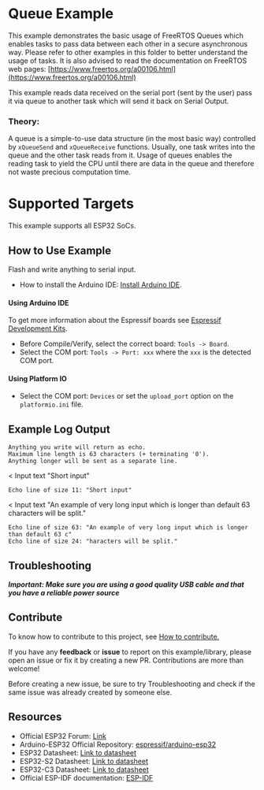 # Queue Example

This example demonstrates the basic usage of FreeRTOS Queues which enables tasks to pass data between each other in a secure asynchronous way.
Please refer to other examples in this folder to better understand the usage of tasks.
It is also advised to read the documentation on FreeRTOS web pages:
[https://www.freertos.org/a00106.html](https://www.freertos.org/a00106.html)

This example reads data received on the serial port (sent by the user) pass it via queue to another task which will send it back on Serial Output.

### Theory:
A queue is a simple-to-use data structure (in the most basic way) controlled by `xQueueSend` and `xQueueReceive` functions.
Usually, one task writes into the queue and the other task reads from it.
Usage of queues enables the reading task to yield the CPU until there are data in the queue and therefore not waste precious computation time.

# Supported Targets

This example supports all ESP32 SoCs.

## How to Use Example

Flash and write anything to serial input.

* How to install the Arduino IDE: [Install Arduino IDE](https://github.com/espressif/arduino-esp32/tree/master/docs/arduino-ide).

#### Using Arduino IDE

To get more information about the Espressif boards see [Espressif Development Kits](https://www.espressif.com/en/products/devkits).

* Before Compile/Verify, select the correct board: `Tools -> Board`.
* Select the COM port: `Tools -> Port: xxx` where the `xxx` is the detected COM port.

#### Using Platform IO

* Select the COM port: `Devices` or set the `upload_port` option on the `platformio.ini` file.

## Example Log Output

```
Anything you write will return as echo.
Maximum line length is 63 characters (+ terminating '0').
Anything longer will be sent as a separate line.

```
< Input text "Short input"

``Echo line of size 11: "Short input"``

< Input text "An example of very long input which is longer than default 63 characters will be split."

```
Echo line of size 63: "An example of very long input which is longer than default 63 c"
Echo line of size 24: "haracters will be split."
```

## Troubleshooting

***Important: Make sure you are using a good quality USB cable and that you have a reliable power source***

## Contribute

To know how to contribute to this project, see [How to contribute.](https://github.com/espressif/arduino-esp32/blob/master/CONTRIBUTING.rst)

If you have any **feedback** or **issue** to report on this example/library, please open an issue or fix it by creating a new PR. Contributions are more than welcome!

Before creating a new issue, be sure to try Troubleshooting and check if the same issue was already created by someone else.

## Resources

* Official ESP32 Forum: [Link](https://esp32.com)
* Arduino-ESP32 Official Repository: [espressif/arduino-esp32](https://github.com/espressif/arduino-esp32)
* ESP32 Datasheet: [Link to datasheet](https://www.espressif.com/sites/default/files/documentation/esp32_datasheet_en.pdf)
* ESP32-S2 Datasheet: [Link to datasheet](https://www.espressif.com/sites/default/files/documentation/esp32-s2_datasheet_en.pdf)
* ESP32-C3 Datasheet: [Link to datasheet](https://www.espressif.com/sites/default/files/documentation/esp32-c3_datasheet_en.pdf)
* Official ESP-IDF documentation: [ESP-IDF](https://idf.espressif.com)

